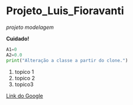 # Projeto_Luis_Fioravanti

*projeto modelagem*

**Cuidado!**

```python
A1=0
A2=0.0
print("Alteração a classe a partir do clone.")
```

1. topico 1
2. topico 2
3. topico3
   
   
[Link do Google](www.google.com)
